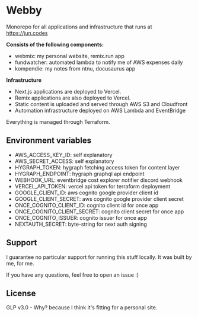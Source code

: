 # Webby

Monorepo for all applications and infrastructure that runs at https://jun.codes

**Consists of the following components:**

- webmix: my personal website, remix.run app
- fundwatcher: automated lambda to notify me of AWS expenses daily
- kompendie: my notes from ntnu, docusaurus app

**Infrastructure**

- Next.js applications are deployed to Vercel.
- Remix applications are also deployed to Vercel.
- Static content is uploaded and served through AWS S3 and Cloudfront
- Automation infrastructure deployed on AWS Lambda and EventBridge

Everything is managed through Terraform.

## Environment variables

- AWS_ACCESS_KEY_ID: self explanatory
- AWS_SECRET_ACCESS: self explanatory
- HYGRAPH_TOKEN: hygraph fetching access token for content layer
- HYGRAPH_ENDPOINT: hygraph graphql api endpoint
- WEBHOOK_URL: eventbridge cost explorer notifier discord webhook
- VERCEL_API_TOKEN: vercel api token for terraform deployment
- GOOGLE_CLIENT_ID: aws cognito google provider client id
- GOOGLE_CLIENT_SECRET: aws cognito google provider client secret
- ONCE_COGNITO_CLIENT_ID: cognito client id for once app
- ONCE_COGNITO_CLIENT_SECRET: cognito client secret for once app
- ONCE_COGNITO_ISSUER: cognito issuer for once app
- NEXTAUTH_SECRET: byte-string for next auth signing

## Support

I guarantee no particular support for running this stuff locally. It was built by me, for me.

If you have any questions, feel free to open an issue :)

## License

GLP v3.0 - Why? because I think it's fitting for a personal site.
